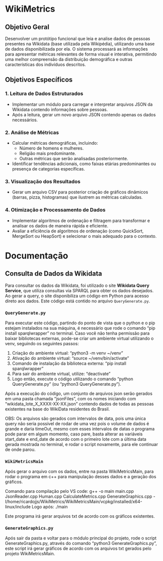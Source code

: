 # WikiMetrics

## Objetivo Geral
Desenvolver um protótipo funcional que leia e analise dados de pessoas presentes na Wikidata (base utilizada pela Wikipédia), utilizando uma base de dados disponibilizada por ela. O sistema processará as informações para apresentar métricas relevantes de forma visual e interativa, permitindo uma melhor compreensão da distribuição demográfica e outras características dos indivíduos descritos.

## Objetivos Específicos

### 1. Leitura de Dados Estruturados
- Implementar um módulo para carregar e interpretar arquivos JSON da Wikidata contendo informações sobre pessoas.
- Após a leitura, gerar um novo arquivo JSON contendo apenas os dados necessários.

### 2. Análise de Métricas
- Calcular métricas demográficas, incluindo:
  - Número de homens e mulheres.
  - Religião mais predominante.
  - Outras métricas que serão analisadas posteriormente.
- Identificar tendências adicionais, como faixas etárias predominantes ou presença de categorias específicas.

### 3. Visualização dos Resultados
- Gerar um arquivo CSV para posterior criação de gráficos dinâmicos (barras, pizza, histogramas) que ilustrem as métricas calculadas.

### 4. Otimização e Processamento de Dados
- Implementar algoritmos de ordenação e filtragem para transformar e analisar os dados de maneira rápida e eficiente.
- Avaliar a eficiência de algoritmos de ordenação (como QuickSort, MergeSort ou HeapSort) e selecionar o mais adequado para o contexto.

# Documentação

## Consulta de Dados da Wikidata
Para consultar os dados da Wikidata, foi utilizado o site **Wikidata Query Service**, que utiliza consultas via SPARQL para obter os dados desejados. Ao gerar a query, o site disponibiliza um código em Python para acesso direto aos dados. Este código está contido no arquivo `QueryGenerate.py`.

### `QueryGenerate.py`
Para executar este código, partindo do ponto de vista que o python e o pip estejam instalados na sua máquina, é necessário que rode o comando “pip install sparqlwrapper” no terminal.
Caso você não tenha permissão para baixar bibliotecas externas, pode-se criar um ambiente virtual utilizando o venv, seguindo os seguintes passos:
1. Criação do ambiente virtual: “python3 -m venv ~/venv”
2. Ativação do ambiente virtual: “source ~/venv/bin/activate”
3. Comando de instalação da biblioteca externa: “pip install sparqlwrapper”
4. Para sair do ambiente virtual, utilize: “deactivate”
5. Logo então, execute o código utilizando o comando “python QueryGenerate.py” (ou “python3 QueryGenerate.py”).

Após a execução do código, um conjunto de arquivos json serão gerados em uma pasta chamada “jsonFiles”, com os nomes iniciando com “wikidata_lote_X_XXXX-XX-XX.json” contendo dados de todas as pessoas existentes na base do WikiData residentes do Brasil.

OBS: Os arquivos são gerados com intervalos de data, pois uma única query não seria possível de rodar de uma vez pois o volume de dados é grande e daria timeOut, mesmo com esses intervalos de datas o programa pode parar em algum momento, caso pare, basta alterar as variáveis start_date e end_date de acordo com o primeiro lote com a última data gerada mostrada no terminal, e rodar o script novamente, para ele continuar de onde parou.

### `WikiMetricsMain`

Após gerar o arquivo com os dados, entre na pasta WikiMetricsMain, para rodar o programa em c++ para manipulação desses dados e a geração dos gráficos.

Comando para compilação pelo VS code: g++ -o main main.cpp JsonReader.cpp Human.cpp CalculateMetrics.cpp GenerateGraphics.cpp -I/home/ricardojjs/WikiMetrics/WikiMetricsMain/vcpkg/installed/x64-linux/include
Logo após: ./main

Este programa irá gerar arquivos txt de acordo com os gráficos existentes.

### `GenerateGraphics.py`

Após sair da pasta e voltar para o módulo principal do projeto, rode o script GenerateGraphics.py, através do comando “python3 GenerateGraphics.py”, este script irá gerar gráficos de acordo com os arquivos txt gerados pelo projeto WikiMetricsMain.

  

